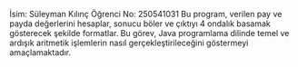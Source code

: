 İsim: Süleyman Kılınç
Öğrenci No: 250541031
Bu program, verilen pay ve payda değerlerini hesaplar, sonucu böler ve çıktıyı 4 ondalık basamak gösterecek şekilde formatlar.
Bu görev, Java programlama dilinde temel ve ardışık aritmetik işlemlerin nasıl gerçekleştirileceğini göstermeyi amaçlamaktadır.

